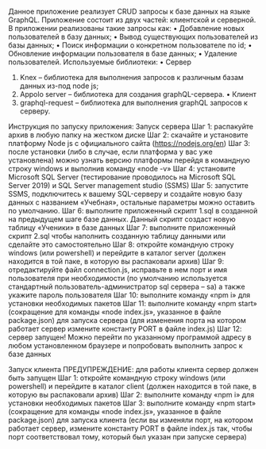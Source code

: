 Данное приложение реализует CRUD запросы к базе данных на языке GraphQL. Приложение состоит из двух частей: клиентской и серверной. В приложении реализованы такие запросы как:
•	Добавление новых пользователей в базу данных;
•	Вывод существующих пользователей из базы данных;
•	Поиск информации о конкретном пользователе по id;
•	Обновление информации пользователя в базе данных;
•	Удаление пользователей.
Используемые библиотеки:
•	Сервер
1.	Knex – библиотека для выполнения запросов к различным базам данных из-под node js;
2.	Appolo server – библиотека для создания graphQL-сервера.
•	Клиент
1.	graphql-request – библиотека для выполнения graphQL запросов к серверу.

Инструкция по запуску приложения:
Запуск сервера
Шаг 1: распакуйте архив в любую папку на жестком диске
Шаг 2: скачайте и установите платформу Node js с официального сайта (https://nodejs.org/en)
Шаг 3: после установки (либо в случае, если платформа у вас уже установлена) можно узнать версию платформы перейдя в командную строку windows и выполнив команду «node -v»
Шаг 4: установите Microsoft SQL Server (тестирование проводилось на Microsoft SQL Server 2019) и SQL Server management studio (SSMS)
Шаг 5: запустите SSMS, подключитесь к вашему SQL-серверу и создайте новую базу данных с названием «Учебная», остальные параметры можно оставить по умолчанию.
Шаг 6: выполните приложенный скрипт 1.sql в созданной на предыдущем шаге базе данных. Данный скрипт создаст новую таблицу «Ученики» в базе данных
Шаг 7: выполните приложенный скрипт 2.sql чтобы наполнить созданную таблицу данными или сделайте это самостоятельно
Шаг 8: откройте командную строку windows (или powershell) и перейдите в каталог server (должен находится в той паке, в которую вы распаковали архив)
Шаг 9: отредактируйте файл connection.js, исправьте в нем порт и имя пользователя при необходимости (по умолчанию используется стандартный пользователь-администратор sql сервера – sa) а также укажите пароль пользователя
Шаг 10: выполните команду «npm i» для установки необходимых пакетов 
Шаг 11: выполните команду «npm start» (сокращение для команды «node index.js», указанное в файле package.json) для запуска сервера (для изменения порта на котором работает сервер измените константу PORT в файле index.js)
Шаг 12: сервер запущен! Можно перейти по указанному программой адресу в любом установленном браузере и попробовать выполнить запрос к базе данных

Запуск клиента
ПРЕДУПРЕЖДЕНИЕ: для работы клиента сервер должен быть запущен
Шаг 1: откройте командную строку windows (или powershell) и перейдите в каталог client (должен находится в той паке, в которую вы распаковали архив)
Шаг 2: выполните команду «npm i» для установки необходимых пакетов 
Шаг 3: выполните команду «npm start» (сокращение для команды «node index.js», указанное в файле package.json) для запуска клиента (если вы изменяли порт, на котором работает сервер, измените константу PORT в файле index.js так, чтобы порт соответствовал тому, который был указан при запуске сервера)
